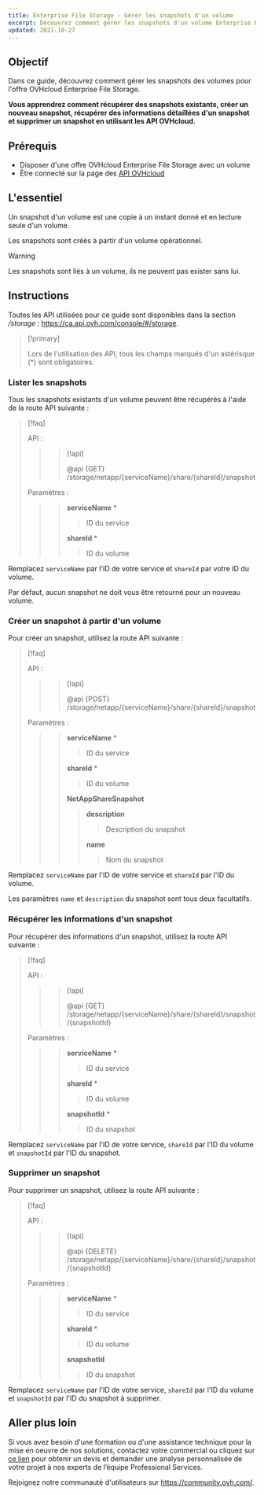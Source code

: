 ```yaml
---
title: Enterprise File Storage - Gérer les snapshots d'un volume
excerpt: Découvrez comment gérer les snapshots d'un volume Enterprise File Storage en utilisant les API OVHcloud
updated: 2021-10-27
---
```


## Objectif

Dans ce guide, découvrez comment gérer les snapshots des volumes pour l'offre OVHcloud Enterprise File Storage.

**Vous apprendrez comment récupérer des snapshots existants, créer un nouveau snapshot, récupérer des informations détaillées d'un snapshot et supprimer un snapshot en utilisant les API OVHcloud.**

## Prérequis

- Disposer d'une offre OVHcloud Enterprise File Storage avec un volume
- Être connecté sur la page des [API OVHcloud](https://ca.api.ovh.com/)

## L'essentiel

Un snapshot d'un volume est une copie à un instant donné et en lecture seule d'un volume.

Les snapshots sont créés à partir d'un volume opérationnel.

> [!warning]
>
> Les snapshots sont liés à un volume, ils ne peuvent pas exister sans lui.
>

## Instructions

Toutes les API utilisées pour ce guide sont disponibles dans la section */storage* : <https://ca.api.ovh.com/console/#/storage>.

> [!primary]
>
> Lors de l'utilisation des API, tous les champs marqués d'un astérisque (\*) sont obligatoires.
>

### Lister les snapshots

Tous les snapshots existants d'un volume peuvent être récupérés à l'aide de la route API suivante :

> [!faq]
>
> API :
>
>> > [!api]
>> >
>> > @api {GET} /storage/netapp/{serviceName}/share/{shareId}/snapshot
>>
>>
>
> Paramètres :
>
>> > **serviceName** *
>> >
>> >> ID du service
>> >
>> > **shareId** *
>> >
>> >> ID du volume
>

Remplacez `serviceName` par l'ID de votre service et `shareId` par votre ID du volume.

Par défaut, aucun snapshot ne doit vous être retourné pour un nouveau volume.

### Créer un snapshot à partir d'un volume

Pour créer un snapshot, utilisez la route API suivante :

> [!faq]
>
> API :
>
>> > [!api]
>> >
>> > @api {POST} /storage/netapp/{serviceName}/share/{shareId}/snapshot
>> >
>>
>
> Paramètres :
>
>> > **serviceName** *
>> >
>> >> ID du service
>> >
>> > **shareId** *
>> >
>> >> ID du volume
>> >
>> > **NetAppShareSnapshot**
>> >
>> >> **description**
>> >>
>> >> > Description du snapshot
>> >>
>> >> **name**
>> >>
>> >> > Nom du snapshot
>

Remplacez `serviceName` par l'ID de votre service et `shareId` par l'ID du volume.

Les paramètres `name` et `description` du snapshot sont tous deux facultatifs.

### Récupérer les informations d'un snapshot

Pour récupérer des informations d'un snapshot, utilisez la route API suivante :

> [!faq]
>
> API :
>
>> > [!api]
>> >
>> > @api {GET} /storage/netapp/{serviceName}/share/{shareId}/snapshot/{snapshotId}
>>
>>
>
> Paramètres :
>
>> > **serviceName** *
>> >
>> >> ID du service
>> >
>> > **shareId** *
>> >
>> >> ID du volume
>> >
>> > **snapshotId** *
>> >
>> >> ID du snapshot
>

Remplacez `serviceName` par l'ID de votre service, `shareId` par l'ID du volume et `snapshotId` par l'ID du snapshot.

### Supprimer un snapshot

Pour supprimer un snapshot, utilisez la route API suivante :

> [!faq]
>
> API :
>
>> > [!api]
>> >
>> > @api {DELETE} /storage/netapp/{serviceName}/share/{shareId}/snapshot/{snapshotId}
>>
>>
>
> Paramètres :
>
>> > **serviceName** *
>> >
>> >> ID du service
>> >
>> > **shareId** *
>> >
>> >> ID du volume
>> >
>> > **snapshotId**
>> >
>> >> ID du snapshot
>

Remplacez `serviceName` par l'ID de votre service, `shareId` par l'ID du volume et `snapshotId` par l'ID du snapshot à supprimer.

## Aller plus loin

Si vous avez besoin d'une formation ou d'une assistance technique pour la mise en oeuvre de nos solutions, contactez votre commercial ou cliquez sur [ce lien](https://www.ovhcloud.com/fr-ca/professional-services/) pour obtenir un devis et demander une analyse personnalisée de votre projet à nos experts de l’équipe Professional Services.

Rejoignez notre communauté d'utilisateurs sur <https://community.ovh.com/>.
